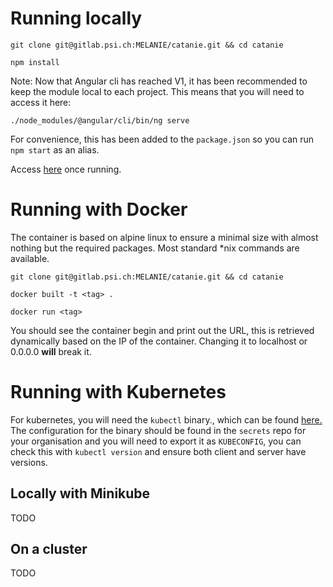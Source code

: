 # Running locally

`git clone git@gitlab.psi.ch:MELANIE/catanie.git && cd catanie`

`npm install`

Note: Now that Angular cli has reached V1, it has been recommended to keep the module local to each project. This means that you will need to access it here:

`./node_modules/@angular/cli/bin/ng serve`

For convenience, this has been added to the `package.json` so you can run `npm start` as an alias.

Access [here](http://localhost:4200) once running.

# Running with Docker

The container is based on alpine linux to ensure a minimal size with almost nothing but the required packages. Most standard \*nix commands are available.

`git clone git@gitlab.psi.ch:MELANIE/catanie.git && cd catanie`

`docker built -t <tag> .`

`docker run <tag>`

You should see the container begin and print out the URL, this is retrieved dynamically based on the IP of the container. Changing it to localhost or 0.0.0.0 **will** break it.

# Running with Kubernetes

For kubernetes, you will need the `kubectl` binary., which can be found [here.](https://kubernetes.io/docs/tasks/tools/install-kubectl/) The configuration for the binary should be found in the `secrets` repo for your organisation and you will need to export it as `KUBECONFIG`, you can check this with `kubectl version` and ensure both client and server have versions.

## Locally with Minikube

TODO

## On a cluster

TODO

